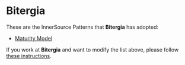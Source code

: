 # Bitergia

These are the InnerSource Patterns that **Bitergia** has adopted:

* [Maturity Model](../patterns/2-structured/maturity-model.md)

If you work at **Bitergia** and want to modify the list above, please follow [these instructions](./README.md).
